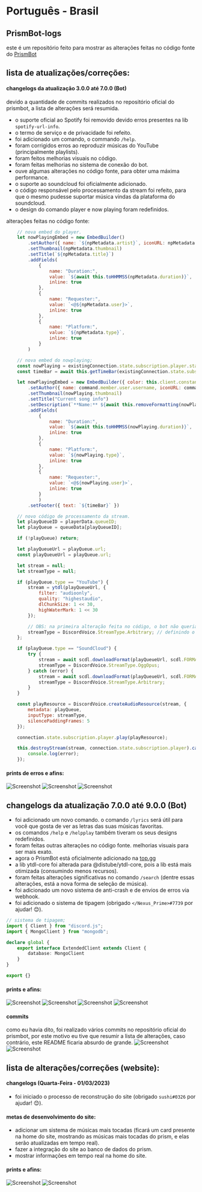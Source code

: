 # Português - Brasil 

## PrismBot-logs
este é um repositório feito para mostrar as alterações feitas no código fonte do [PrismBot](https://prismbot.site/)

## lista de atualizações/correções:
#### changelogs da atualização 3.0.0 até 7.0.0 (Bot)
devido a quantidade de commits realizados no repositório oficial do prismbot, a lista de alterações será resumida.

* o suporte oficial ao Spotify foi removido devido erros presentes na lib `spotify-url-info`.
* o termo de serviço e de privacidade foi refeito.
* foi adicionado um comando, o commando `/help`.
* foram corrigidos erros ao reproduzir músicas do YouTube (principalmente playlists).
* foram feitos melhorias visuais no código.
* foram feitas melhorias no sistema de conexão do bot.
* ouve algumas alterações no código fonte, para obter uma máxima performance.
* o suporte ao soundcloud foi oficialmente adicionado.
* o código responsável pelo processamento da stream foi refeito, para que o mesmo pudesse suportar música vindas da plataforma do soundcloud.
* o design do comando player e now playing foram redefinidos.

alterações feitas no código fonte:
```js
    // nova embed do player.
    let nowPlayingEmbed = new EmbedBuilder()
        .setAuthor({ name: `${npMetadata.artist}`, iconURL: npMetadata.artistIcon })
        .setThumbnail(npMetadata.thumbnail)
        .setTitle(`${npMetadata.title}`)
        .addFields(
            {
                name: "Duration:",
                value: `${await this.toHHMMSS(npMetadata.duration)}`,
                inline: true
            },
            {
                name: "Requester:",
                value: `<@${npMetadata.user}>`,
                inline: true
            },
            {
                name: "Platform:",
                value: `${npMetadata.type}`,
                inline: true
            }
        )

    // nova embed do nowplaying;
    const nowPlaying = existingConnection.state.subscription.player.state.resource.metadata;
    const timeBar = await this.getTimeBar(existingConnection.state.subscription.player.state.resource.playbackDuration / 1000, nowPlaying.duration);

    let nowPlayingEmbed = new EmbedBuilder({ color: this.client.constants.colors.embed })
        .setAuthor({ name: command.member.user.username, iconURL: command.member.user.avatarURL({ dynamic: true }) })
        .setThumbnail(nowPlaying.thumbnail)
        .setTitle("Current song info")
        .setDescription(`**Name:** ${await this.removeFormatting(nowPlaying.title)}`)
        .addFields(
            {
                name: "Duration:",
                value: `${await this.toHHMMSS(nowPlaying.duration)}`,
                inline: true
            },
            {
                name: "Platform:",
                value: `${nowPlaying.type}`,
                inline: true
            },
            {
                name: "Requester:",
                value: `<@${nowPlaying.user}>`,
                inline: true
            }
            )
        .setFooter({ text: `${timeBar}` })

    // novo código de processamento da stream.
    let playQueueID = playerData.queueID;
    let playQueue = queueData[playQueueID];

    if (!playQueue) return;

    let playQueueUrl = playQueue.url;
    const playQueueUrl = playQueue.url;

    let stream = null;
    let streamType = null;

    if (playQueue.type == "YouTube") {
        stream = ytdl(playQueueUrl, {
            filter: "audioonly",
            quality: "highestaudio",
            dlChunkSize: 1 << 30,
            highWaterMark: 1 << 30
        });

        // OBS: na primeira alteração feita no código, o bot não queria reproduzir as música vindas do YouTube e SoundCloud, pois eu não havia definido um tipo de stream. As prints abaixo mostraram os erros.
        streamType = DiscordVoice.StreamType.Arbitrary; // definindo o tipo de stream dentro do pipeline (neste caso o Arbitrary é definido como "null" ou "unknown")
    };

    if (playQueue.type == "SoundCloud") {
        try {
            stream = await scdl.downloadFormat(playQueueUrl, scdl.FORMATS.OPUS, SOUNDCLOUD_CLIENT_ID);
            streamType = DiscordVoice.StreamType.OggOpus;
        } catch (error) {
            stream = await scdl.downloadFormat(playQueueUrl, scdl.FORMATS.MP3, SOUNDCLOUD_CLIENT_ID);
            streamType = DiscordVoice.StreamType.Arbitrary;
        }
    }

    const playResource = DiscordVoice.createAudioResource(stream, {
        metadata: playQueue,
        inputType: streamType,
        silencePaddingFrames: 5
    });

    connection.state.subscription.player.play(playResource);

    this.destroyStream(stream, connection.state.subscription.player).catch(error => {
        console.log(error);
    });
```

#### prints de erros e afins:
![Screenshot](https://cdn.discordapp.com/attachments/1011286935924396152/1082803265797881967/prismbot-image-1.png)
![Screenshot](https://media.discordapp.net/attachments/1011286935924396152/1086121748497449042/nowplaying.png)
![Screenshot](https://media.discordapp.net/attachments/1011286935924396152/1086121748266750023/streamerror.png?width=492&height=683)


## changelogs da atualização 7.0.0 até 9.0.0 (Bot)
* foi adicionado um novo comando. o comando `/lyrics` será útil para você que gosta de ver as letras das suas músicas favoritas.
* os comandos `/help` e `/helpplay` também tiveram os seus designs redefinidos.
* foram feitas outras alterações no código fonte. melhorias visuais para ser mais exato.
* agora o PrismBot está oficialmente adicionado na [top.gg](https://top.gg/bot/1010005602480689243/)
* a lib ytdl-core foi alterada para @distube/ytdl-core, pois a lib está mais otimizada (consumindo menos recursos).
* foram feitas alterações significativas no comando `/search` (dentre essas alterações, está a nova forma de seleção de música).
* foi adicionado um novo sistema de anti-crash e de envios de erros via webhook.
* foi adicionado o sistema de tipagem (obrigado `</Nexus_Prime>#7739` por ajudar! 😊).

```ts
// sistema de tipagem;
import { Client } from "discord.js";
import { MongoClient } from "mongodb";

declare global {
    export interface ExtendedClient extends Client {
        database: MongoClient
    }
}

export {}
```

#### prints e afins:
![Screenshot](https://media.discordapp.net/attachments/1011286935924396152/1082803725858508810/prismbot-image-3.png?width=526&height=683)
![Screenshot](https://media.discordapp.net/attachments/1011286935924396152/1086126710128398447/helpplay.png)
![Screenshot](https://media.discordapp.net/attachments/1011286935924396152/1086126710354886686/help.png)
![Screenshot](https://media.discordapp.net/attachments/1011286935924396152/1086127215227453501/anticrashsystem.png)

#### commits
como eu havia dito, foi realizado vários commits no repositório oficial do prismbot, por este motivo eu tive que resumir a lista de alterações, caso contrário, este README ficaria absurdo de grande.
![Screenshot](https://media.discordapp.net/attachments/1011286935924396152/1086131497125302313/commits2.png?width=1262&height=683)
![Screenshot](https://cdn.discordapp.com/attachments/1011286935924396152/1086131497330810931/commits.png)

## lista de alterações/correções (website):
#### changelogs (Quarta-Feira - 01/03/2023)
* foi iniciado o processo de reconstrução do site (obrigado `sushi#0326` por ajudar! 😊).

#### metas de desenvolvimento do site:
* adicionar um sistema de músicas mais tocadas (ficará um card presente na home do site, mostrando as músicas mais tocadas do prism, e elas serão atualizadas em tempo real).
* fazer a integração do site ao banco de dados do prism.
* mostrar informações em tempo real na home do site.

#### prints e afins:
![Screenshot](https://media.discordapp.net/attachments/1011286935924396152/1086128641576009728/website1.png?width=1366&height=683)
![Screenshot](https://media.discordapp.net/attachments/1011286935924396152/1086128641299193917/website2.png?width=1440&height=589)
